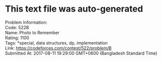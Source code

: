 # This text file was auto-generated  
  
Problem Information:  
Code: 522B  
Name: Photo to Remember  
Rating: 1100  
Tags: *special, data structures, dp, implementation  
Link: https://codeforces.com/contest/522/problem/B  
Submitted At: 2017-08-11 19:29:00 GMT+0600 (Bangladesh Standard Time)  
